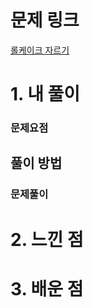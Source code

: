 # 문제 링크

[롤케이크 자르기](https://school.programmers.co.kr/learn/courses/30/lessons/132265)

# 1. 내 풀이

### 문제요점

## 풀이 방법

### 문제풀이

# 2. 느낀 점

# 3. 배운 점
